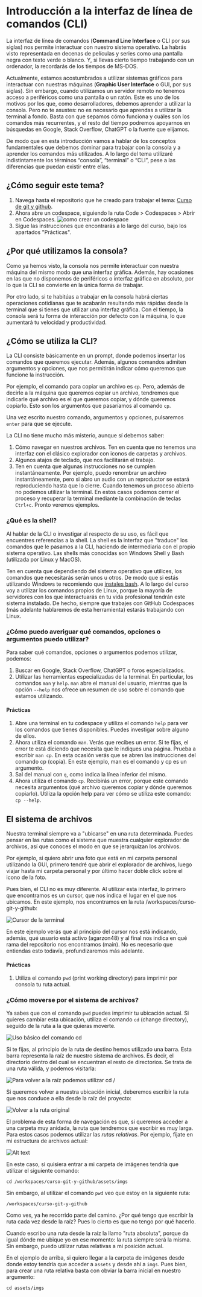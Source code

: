 # Introducción a la interfaz de línea de comandos (CLI)

La interfaz de línea de comandos (**Command Line Interface** o CLI por sus siglas) nos permite interactuar con nuestro sistema operativo. La habrás visto representada en decenas de películas y series como una pantalla negra con texto verde o blanco. Y, si llevas cierto tiempo trabajando con un ordenador, la recordarás de los tiempos de MS-DOS.

Actualmente, estamos acostumbrados a utilizar sistemas gráficos para interactuar con nuestras máquinas (**Graphic User Interface** o GUI, por sus siglas). Sin embargo, cuando utilizamos un servidor remoto no tenemos acceso a periféricos como una pantalla o un ratón. Este es uno de los motivos por los que, como desarrolladores, debemos aprender a utilizar la consola.
Pero no te asustes: no es necesario que aprendas a utilizar la terminal a fondo. Basta con que sepamos cómo funciona y cuáles son los comandos más recurrentes, y el resto del tiempo podremos apoyarnos en búsquedas en Google, Stack Overflow, ChatGPT o la fuente que elijamos.

De modo que en esta introducción vamos a hablar de los conceptos fundamentales que debemos dominar para trabajar con la consola y a aprender los comandos más utilizados. A lo largo del tema utilizaré indistintamente los términos “consola”, “terminal” o “CLI”, pese a las diferencias que puedan existir entre ellas.

## ¿Cómo seguir este tema?

1. Navega hasta el repositorio que he creado para trabajar el tema: [Curso de git y github](https://github.com/code-journey-hub/curso-git-y-github).
1. Ahora abre un codespace, siguiendo la ruta Code > Codespaces > Abrir en Codespaces.
   ![como crear un codespace](/assets/imgs/codespaces-path.jpg)
1. Sigue las instrucciones que encontrarás a lo largo del curso, bajo los apartados "Prácticas".

## ¿Por qué utilizamos la consola?

Como ya hemos visto, la consola nos permite interactuar con nuestra máquina del mismo modo que una interfaz gráfica. Además, hay ocasiones en las que no disponemos de periféricos o interfaz gráfica en absoluto, por lo que la CLI se convierte en la única forma de trabajar.

Por otro lado, si te habitúas a trabajar en la consola habrá ciertas operaciones cotidianas que te acabarán resultando más rápidas desde la terminal que si tienes que utilizar una interfaz gráfica. Con el tiempo, la consola será tu forma de interacción por defecto con la máquina, lo que aumentará tu velocidad y productividad.

## ¿Cómo se utiliza la CLI?

La CLI consiste básicamente en un prompt, donde podemos insertar los comandos que queremos ejecutar. Además, algunos comandos admiten argumentos y opciones, que nos permitirán indicar cómo queremos que funcione la instrucción.

Por ejemplo, el comando para copiar un archivo es `cp`. Pero, además de decirle a la máquina que queremos copiar un archivo, tendremos que indicarle qué archivo es el que queremos copiar, y dónde queremos copiarlo. Esto son los argumentos que pasaríamos al comando `cp`.

Una vez escrito nuestro comando, argumentos y opciones, pulsaremos `enter` para que se ejecute.

La CLI no tiene mucho más misterio, aunque sí debemos saber:

1. Cómo navegar en nuestros archivos. Ten en cuenta que no tenemos una interfaz con el clásico explorador con iconos de carpetas y archivos.
1. Algunos atajos de teclado, que nos facilitarán el trabajo.
1. Ten en cuenta que algunas instrucciones no se cumplen instantáneamente. Por ejemplo, puedo renombrar un archivo instantáneamente, pero si abro un audio con un reproductor se estará reproduciendo hasta que lo cierre. Cuando tenemos un proceso abierto no podemos utilizar la terminal. En estos casos podemos cerrar el proceso y recuperar la terminal mediante la combinación de teclas `Ctrl+c`. Pronto veremos ejemplos.

### ¿Qué es la shell?

Al hablar de la CLI o investigar al respecto de su uso, es fácil que encuentres referencias a la shell. La shell es la interfaz que "traduce" los comandos que le pasamos a la CLI, haciendo de intermediaria con el propio sistema operativo. Las shells más conocidas son Windows Shell y Bash (utilizada por Linux y MacOS).

Ten en cuenta que dependiendo del sistema operativo que utilices, los comandos que necesitarás serán unos u otros. De modo que si estás utilizando Windows te recomiendo que [instales bash](https://hackernoon.com/how-to-install-bash-on-windows-10-lqb73yj3). A lo largo del curso voy a utilizar los comandos propios de Linux, porque la mayoría de servidores con los que interactuarás en tu vida profesional tendrán este sistema instalado. De hecho, siempre que trabajes con GitHub Codespaces (más adelante hablaremos de esta herramienta) estarás trabajando con Linux.

### ¿Cómo puedo averiguar qué comandos, opciones o argumentos puedo utilizar?

Para saber qué comandos, opciones o argumentos podemos utilizar, podemos:

1. Buscar en Google, Stack Overflow, ChatGPT o foros especializados.
1. Utilizar las herramientas especializadas de la terminal. En particular, los comandos `man` y `help`. `man` abre el manual del usuario, mientras que la opción `--help` nos ofrece un resumen de uso sobre el comando que estamos utilizando.

#### Prácticas

1. Abre una terminal en tu codespace y utiliza el comando `help` para ver los comandos que tienes disponibles. Puedes investigar sobre alguno de ellos.
1. Ahora utiliza el comando `man`. Verás que recibes un error. Si te fijas, el error te está diciendo que necesita que le indiques una página. Prueba a escribir `man cp`. En esta ocasión verás que se abren las instrucciones del comando cp (copia). En este ejemplo, man es el comando y cp es un argumento.
1. Sal del manual con `q`, como indica la línea inferior del mismo.
1. Ahora utiliza el comando `cp`. Recibirás un error, porque este comando necesita argumentos (qué archivo queremos copiar y dónde queremos copiarlo). Utiliza la opción help para ver cómo se utiliza este comando: `cp --help`.

## El sistema de archivos

Nuestra terminal siempre va a "ubicarse" en una ruta determinada. Puedes pensar en las rutas como el sistema que muestra cualquier explorador de archivos, así que conoces el modo en que se jerarquizan los archivos.

Por ejemplo, si quiero abrir una foto que está en mi carpeta personal utilizando la GUI, primero tendré que abrir el explorador de archivos, luego viajar hasta mi carpeta personal y por último hacer doble click sobre el icono de la foto.

Pues bien, el CLI no es muy diferente. Al utilizar esta interfaz, lo primero que encontramos es un cursor, que nos indica el lugar en el que nos ubicamos. En este ejemplo, nos encontramos en la ruta /workspaces/curso-git-y-github:

![Cursor de la terminal](/assets/imgs/cursor.png)

En este ejemplo verás que al principio del cursor nos está indicando, además, qué usuario está activo (agarzon48) y al final nos indica en qué rama del repositorio nos encontramos (main). No es necesario que entiendas esto todavía, profundizaremos más adelante.

#### Prácticas

1. Utiliza el comando `pwd` (print working directory) para imprimir por consola tu ruta actual.

### ¿Cómo moverse por el sistema de archivos?

Ya sabes que con el comando `pwd` puedes imprimir tu ubicación actual. Si quieres cambiar esta ubicación, utiliza el comando `cd` (change directory), seguido de la ruta a la que quieras moverte.

![Uso básico del comando cd](/assets/imgs/cd.png)

Si te fijas, al principio de la ruta de destino hemos utilizado una barra. Esta barra representa la raíz de nuestro sistema de archivos. Es decir, el directorio dentro del cual se encuentran el resto de directorios. Se trata de una ruta válida, y podemos visitarla:

![Para volver a la raíz podemos utilizar cd /](/assets/imgs/cd-2.png)

Si queremos volver a nuestra ubicación inicial, deberemos escribir la ruta que nos conduce a ella desde la raíz del proyecto:

![Volver a la ruta original](/assets/imgs/cd-3.png)

El problema de esta forma de navegación es que, si queremos acceder a una carpeta muy anidada, la ruta que tendremos que escribir es muy larga. Para estos casos podemos utilizar las _rutas relativas_. Por ejemplo, fíjate en mi estructura de archivos actual:

![Alt text](/assets/imgs/cd-4.png)

En este caso, si quisiera entrar a mi carpeta de imágenes tendría que utilizar el siguiente comando:

```
cd /workspaces/curso-git-y-github/assets/imgs
```

Sin embargo, al utilizar el comando `pwd` veo que estoy en la siguiente ruta:

```
/workspaces/curso-git-y-github
```

Como ves, ya he recorrido parte del camino. ¿Por qué tengo que escribir la ruta cada vez desde la raíz? Pues lo cierto es que no tengo por qué hacerlo.

Cuando escribo una ruta desde la raíz la llamo "ruta absoluta", porque da igual dónde me ubique yo en ese momento: la ruta siempre será la misma. Sin embargo, puedo utilizar rutas relativas a mi posición actual.

En el ejemplo de arriba, si quiero llegar a la carpeta de imágenes desde donde estoy tendría que acceder a `assets` y desde ahí a `imgs`. Pues bien, para crear una ruta relativa basta con obviar la barra inicial en nuestro argumento:

```
cd assets/imgs
```
